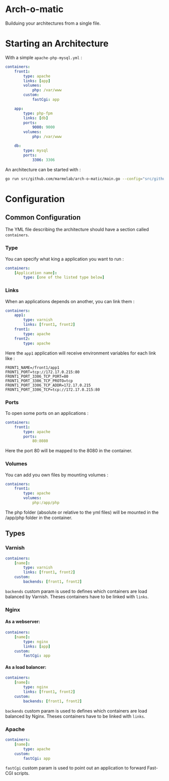 # Arch-o-matic
Builduing your architectures from a single file.

# Starting an Architecture
With a simple `apache-php-mysql.yml` :
```yml
containers:
    front1:
        type: apache
        links: [app]
        volumes:
            php: /var/www
        custom:
            fastCgi: app

    app:
        type: php-fpm
        links: [db]
        ports:
            9000: 9000
        volumes:
            php: /var/www

    db:
        type: mysql
        ports:
            3306: 3306

```

An architecture can be started with :

```sh
go run src/github.com/marmelab/arch-o-matic/main.go --config="src/github.com/marmelab/arch-o-matic/example/apache-php-mysql.yml"
```

# Configuration

## Common Configuration

The YML file describing the architecture should have a section called `containers`.

### Type
You can specify what king a application you want to run :
```yml
containers:
	[Application name]:
		type: [one of the listed type below]
```

### Links
When an applications depends on another, you can link them :
```yml
containers:
	app1:
		type: varnish
		links: [front1, front2]
	front1:
		type: apache
	front2:
		type: apache
```

Here the `app1` application will receive environment variables for each link like :
```
FRONT1_NAME=/front1/app1
FRONT1_PORT=tcp://172.17.0.215:80
FRONT1_PORT_3306_TCP_PORT=80
FRONT1_PORT_3306_TCP_PROTO=tcp
FRONT1_PORT_3306_TCP_ADDR=172.17.0.215
FRONT1_PORT_3306_TCP=tcp://172.17.0.215:80
```

### Ports
To open some ports on an applications :
```yml
containers:
	front1:
		type: apache
		ports:
			80:8080
```

Here the port 80 will be mapped to the 8080 in the container.

### Volumes
You can add you own files by mounting volumes :
```yml
containers:
	front1:
		type: apache
		volumes:
			php:/app/php
```

The php folder (absolute or relative to the yml files) will be mounted in the /app/php folder in the container.

## Types
### Varnish
```yml
containers:
    [name]:
        type: varnish
        links: [front1, front2]
    custom:
        backends: [front1, front2]
```

`backends` custom param is used to defines which containers are load balanced by Varnish. Theses containers have to be linked with `links`.

### Nginx

#### As a webserver:
```yml
containers:
    [name]:
        type: nginx
        links: [app]
    custom:
        fastCgi: app
```

#### As a load balancer:
```yml
containers:
    [name]:
        type: nginx
        links: [front1, front2]
    custom:
        backends: [front1, front2]
```

`backends` custom param is used to defines which containers are load balanced by Nginx. Theses containers have to be linked with `links`.


### Apache
```yml
containers:
    [name]:
        type: apache
    custom:
        fastCgi: app
```

`fastCgi` custom param is used to point out an application to forward Fast-CGI scripts.
